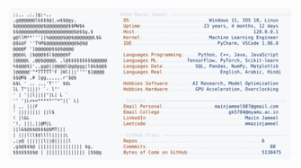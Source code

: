 <picture>
  <source srcset="https://raw.githubusercontent.com/mmazinjameel/mmazinjameel/main/dark_mode.svg?v=1742213914" media="(prefers-color-scheme: dark)">
  <img src="https://raw.githubusercontent.com/mmazinjameel/mmazinjameel/main/light_mode.svg?v=1742213914">
</picture>
